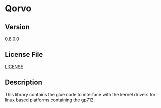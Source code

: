# Qorvo

## Version

0.8.0.0

## License File

[LICENSE](LICENSE.txt)

## Description

This library contains the glue code to interface with the kernel drivers for linux based platforms containing the gp712.